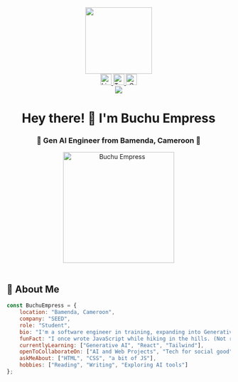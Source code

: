 <div align="center">
  <img height="150" src="https://media.giphy.com/media/M9gbBd9nbDrOTu1Mqx/giphy.gif" />
</div>

<div align="center">
  <a href="https://www.linkedin.com/in/empress-buchu-969b06375" target="_blank">
    <img src="https://img.shields.io/static/v1?message=LinkedIn&logo=linkedin&label=&color=0077B5&logoColor=white&labelColor=&style=for-the-badge" height="25" alt="LinkedIn logo" />
  </a>
  <a href="https://x.com/empresssnow19" target="_blank">
    <img src="https://img.shields.io/static/v1?message=Twitter&logo=twitter&label=&color=1DA1F2&logoColor=white&labelColor=&style=for-the-badge" height="25" alt="Twitter logo" />
  </a>
  <a href="mailto:empressbuchu74@gmail.com" target="_blank">
    <img src="https://img.shields.io/static/v1?message=Gmail&logo=gmail&label=&color=D14836&logoColor=white&labelColor=&style=for-the-badge" height="25" alt="Gmail logo" />
  </a>
</div>

<div align="center">
  <img src="https://visitor-badge.laobi.icu/badge?page_id=BuchuEmpress.BuchuEmpress" />
</div>

<h1 align="center">Hey there! 👋 I'm Buchu Empress</h1>
<h3 align="center">🚀 Gen AI Engineer from Bamenda, Cameroon 🌟</h3>

<div align="center">
  <img src="https://i.ibb.co/JW39Jw8/2024-08-05-04-03-IMG-8209.jpg" alt="Buchu Empress" width="250" />
</div>

<br>

## 🎯 About Me

```javascript
const BuchuEmpress = {
    location: "Bamenda, Cameroon",
    company: "SEED",
    role: "Student",
    bio: "I'm a software engineer in training, expanding into Generative AI and web technologies to broaden my skillset and grow through collaboration.",
    funFact: "I once wrote JavaScript while hiking in the hills. (Not recommended!)",
    currentlyLearning: ["Generative AI", "React", "Tailwind"],
    openToCollaborateOn: ["AI and Web Projects", "Tech for social good"],
    askMeAbout: ["HTML", "CSS", "a bit of JS"],
    hobbies: ["Reading", "Writing", "Exploring AI tools"]
};

